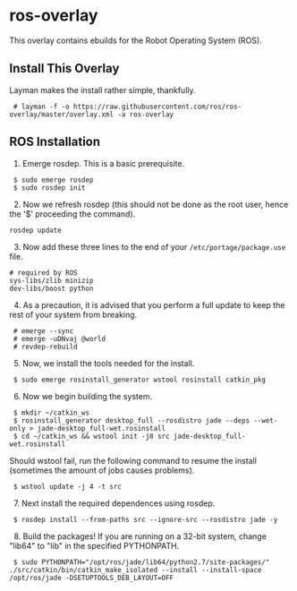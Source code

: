 ros-overlay
===========

This overlay contains ebuilds for the Robot Operating System (ROS).

Install This Overlay
--------------------

Layman makes the install rather simple, thankfully.

```
 # layman -f -o https://raw.githubusercontent.com/ros/ros-overlay/master/overlay.xml -a ros-overlay
```

ROS Installation
----------------


1. Emerge rosdep. This is a basic prerequisite.

```
 $ sudo emerge rosdep
 $ sudo rosdep init
```
&nbsp;
2. Now we refresh rosdep (this should not be done as the root user, hence the '$' proceeding the command).

```
rosdep update
```
&nbsp;
3. Now add these three lines to the end of your `/etc/portage/package.use` file.

```
# required by ROS
sys-libs/zlib minizip
dev-libs/boost python
```
&nbsp;
4. As a precaution, it is advised that you perform a full update to keep the rest of your system from breaking.

```
 # emerge --sync
 # emerge -uDNvaj @world
 # revdep-rebuild
```
&nbsp;
5. Now, we install the tools needed for the install.

` $ sudo emerge rosinstall_generator wstool rosinstall catkin_pkg`

&nbsp;
6. Now we begin building the system.

```
 $ mkdir ~/catkin_ws
 $ rosinstall_generator desktop_full --rosdistro jade --deps --wet-only > jade-desktop_full-wet.rosinstall
 $ cd ~/catkin_ws && wstool init -j8 src jade-desktop_full-wet.rosinstall
```

Should wstool fail, run the following command to resume the install (sometimes the amount of jobs causes problems).

```
 $ wstool update -j 4 -t src
```
&nbsp;
7. Next install the required dependences using rosdep.

```
 $ rosdep install --from-paths src --ignore-src --rosdistro jade -y
```
&nbsp;
8. Build the packages! If you are running on a 32-bit system, change "lib64" to "lib" in the specified PYTHONPATH.
```
 $ sudo PYTHONPATH="/opt/ros/jade/lib64/python2.7/site-packages/" ./src/catkin/bin/catkin_make_isolated --install --install-space /opt/ros/jade -DSETUPTOOLS_DEB_LAYOUT=OFF
```
